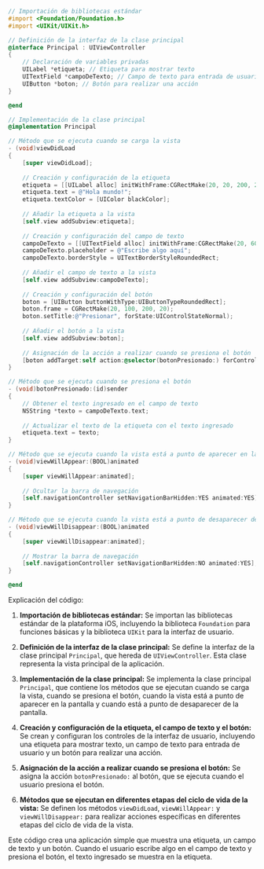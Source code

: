 ```objective-c
// Importación de bibliotecas estándar
#import <Foundation/Foundation.h>
#import <UIKit/UIKit.h>

// Definición de la interfaz de la clase principal
@interface Principal : UIViewController
{
    // Declaración de variables privadas
    UILabel *etiqueta; // Etiqueta para mostrar texto
    UITextField *campoDeTexto; // Campo de texto para entrada de usuario
    UIButton *boton; // Botón para realizar una acción
}

@end

// Implementación de la clase principal
@implementation Principal

// Método que se ejecuta cuando se carga la vista
- (void)viewDidLoad
{
    [super viewDidLoad];
    
    // Creación y configuración de la etiqueta
    etiqueta = [[UILabel alloc] initWithFrame:CGRectMake(20, 20, 200, 20)];
    etiqueta.text = @"Hola mundo!";
    etiqueta.textColor = [UIColor blackColor];
    
    // Añadir la etiqueta a la vista
    [self.view addSubview:etiqueta];
    
    // Creación y configuración del campo de texto
    campoDeTexto = [[UITextField alloc] initWithFrame:CGRectMake(20, 60, 200, 20)];
    campoDeTexto.placeholder = @"Escribe algo aquí";
    campoDeTexto.borderStyle = UITextBorderStyleRoundedRect;
    
    // Añadir el campo de texto a la vista
    [self.view addSubview:campoDeTexto];
    
    // Creación y configuración del botón
    boton = [UIButton buttonWithType:UIButtonTypeRoundedRect];
    boton.frame = CGRectMake(20, 100, 200, 20);
    boton.setTitle:@"Presionar", forState:UIControlStateNormal);
    
    // Añadir el botón a la vista
    [self.view addSubview:boton];
    
    // Asignación de la acción a realizar cuando se presiona el botón
    [boton addTarget:self action:@selector(botonPresionado:) forControlEvents:UIControlEventTouchUpInside];
}

// Método que se ejecuta cuando se presiona el botón
- (void)botonPresionado:(id)sender
{
    // Obtener el texto ingresado en el campo de texto
    NSString *texto = campoDeTexto.text;
    
    // Actualizar el texto de la etiqueta con el texto ingresado
    etiqueta.text = texto;
}

// Método que se ejecuta cuando la vista está a punto de aparecer en la pantalla
- (void)viewWillAppear:(BOOL)animated
{
    [super viewWillAppear:animated];
    
    // Ocultar la barra de navegación
    [self.navigationController setNavigationBarHidden:YES animated:YES];
}

// Método que se ejecuta cuando la vista está a punto de desaparecer de la pantalla
- (void)viewWillDisappear:(BOOL)animated
{
    [super viewWillDisappear:animated];
    
    // Mostrar la barra de navegación
    [self.navigationController setNavigationBarHidden:NO animated:YES];
}

@end
```

Explicación del código:

1. **Importación de bibliotecas estándar:** Se importan las bibliotecas estándar de la plataforma iOS, incluyendo la biblioteca `Foundation` para funciones básicas y la biblioteca `UIKit` para la interfaz de usuario.

2. **Definición de la interfaz de la clase principal:** Se define la interfaz de la clase principal `Principal`, que hereda de `UIViewController`. Esta clase representa la vista principal de la aplicación.

3. **Implementación de la clase principal:** Se implementa la clase principal `Principal`, que contiene los métodos que se ejecutan cuando se carga la vista, cuando se presiona el botón, cuando la vista está a punto de aparecer en la pantalla y cuando está a punto de desaparecer de la pantalla.

4. **Creación y configuración de la etiqueta, el campo de texto y el botón:** Se crean y configuran los controles de la interfaz de usuario, incluyendo una etiqueta para mostrar texto, un campo de texto para entrada de usuario y un botón para realizar una acción.

5. **Asignación de la acción a realizar cuando se presiona el botón:** Se asigna la acción `botonPresionado:` al botón, que se ejecuta cuando el usuario presiona el botón.

6. **Métodos que se ejecutan en diferentes etapas del ciclo de vida de la vista:** Se definen los métodos `viewDidLoad`, `viewWillAppear:` y `viewWillDisappear:` para realizar acciones específicas en diferentes etapas del ciclo de vida de la vista.

Este código crea una aplicación simple que muestra una etiqueta, un campo de texto y un botón. Cuando el usuario escribe algo en el campo de texto y presiona el botón, el texto ingresado se muestra en la etiqueta.
